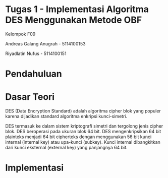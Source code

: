 # Tugas 1 - Implementasi Algoritma DES Menggunakan Metode OBF

Kelompok F09

Andreas Galang Anugrah  - 5114100153

Riyadlatin Nufus        - 5114100151

# Pendahuluan

# Dasar Teori

DES (Data Encryption Standard) adalah algoritma cipher blok yang populer karena dijadikan standard algoritma enkripsi kunci-simetri.

DES termasuk ke dalam sistem kriptografi simetri dan tergolong jenis cipher blok. DES beroperasi pada ukuran blok 64 bit. 
DES mengenkripsikan 64 bit plainteks menjadi 64 bit cipherteks dengan menggunakan 56 bit kunci internal (internal key) atau upa-kunci (subkey). Kunci internal dibangkitkan dari kunci eksternal (external key) yang panjangnya 64 bit.

# Implementasi
